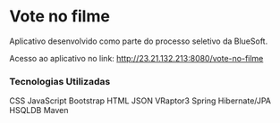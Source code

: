 Vote no filme
=============

Aplicativo desenvolvido como parte do processo seletivo da BlueSoft.

Acesso ao aplicativo no link: http://23.21.132.213:8080/vote-no-filme

### Tecnologias Utilizadas

CSS
JavaScript
Bootstrap
HTML
JSON
VRaptor3
Spring
Hibernate/JPA
HSQLDB
Maven